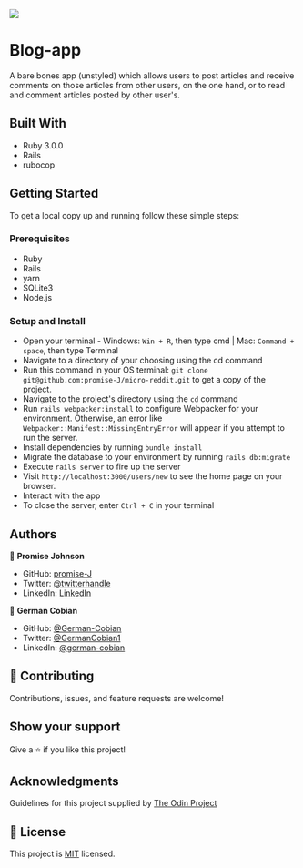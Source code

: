 ![](https://img.shields.io/badge/Microverse-blueviolet)

# Blog-app

A bare bones app (unstyled) which allows users to post articles and receive comments on those articles from other users, on the one hand, or to read and comment articles posted by other user's.


## Built With
*  Ruby 3.0.0
*  Rails
*  rubocop


## Getting Started

To get a local copy up and running follow these simple steps:


### Prerequisites
 *  Ruby
 *  Rails
 *  yarn
 *  SQLite3
 *  Node.js


### Setup and Install

* Open your terminal - Windows: `Win + R`, then type cmd | Mac: `Command + space`, then type Terminal
* Navigate to a directory of your choosing using the cd command
* Run this command in your OS terminal: `git clone git@github.com:promise-J/micro-reddit.git` to get a copy of the project.
* Navigate to the project's directory using the `cd` command
* Run `rails webpacker:install` to configure Webpacker for your environment. Otherwise, an error like `Webpacker::Manifest::MissingEntryError` will appear if you attempt to run the server.
* Install dependencies by running `bundle install`
* Migrate the database to your environment by running `rails db:migrate`
* Execute `rails server` to fire up the server
* Visit `http://localhost:3000/users/new` to see the home page on your browser.
* Interact with the app
* To close the server, enter `Ctrl + C` in your terminal


## Authors

👤 **Promise Johnson**

* GitHub: [promise-J](https://github.com/promise-J)
* Twitter: [@twitterhandle](https://twitter.com/Promise94353263)
* LinkedIn: [LinkedIn](https://www.linkedin.com/in/promise-chiemela-788887142)

👤 **German Cobian**

* GitHub: [@German-Cobian](https://github.com/German-Cobian)
* Twitter: [@GermanCobian1](https://twitter.com/GermanCobian1)
* LinkedIn: [@german-cobian](https://www.linkedin.com/in/german-cobian/)


## 🤝 Contributing

Contributions, issues, and feature requests are welcome!


## Show your support

Give a ⭐️ if you like this project!


## Acknowledgments

Guidelines for this project supplied by [The Odin Project](https://www.theodinproject.com/paths/full-stack-ruby-on-rails/courses/ruby-on-rails/lessons/ruby-on-rails-ruby-on-rails)


## 📝 License

This project is [MIT](https://github.com/promise-J/micro-reddit/blob/micro-reddit-feature/LICENSE) licensed.
